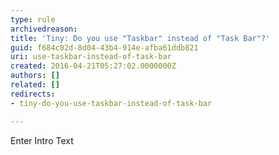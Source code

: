 ```yaml
---
type: rule
archivedreason: 
title: 'Tiny: Do you use "Taskbar" instead of "Task Bar"?'
guid: f684c02d-8d04-43b4-914e-afba61ddb821
uri: use-taskbar-instead-of-task-bar
created: 2016-04-21T05:27:02.0000000Z
authors: []
related: []
redirects:
- tiny-do-you-use-taskbar-instead-of-task-bar

---
```



Enter Intro Text
<br><excerpt class='endintro'></excerpt><br>




